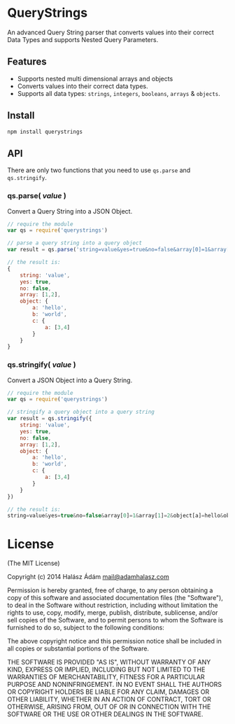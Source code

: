 # QueryStrings
An advanced Query String parser that converts values into their correct Data Types and supports Nested Query Parameters. 

## **Features**
 - Supports nested multi dimensional arrays and objects 
 - Converts values into their correct data types. 
 - Supports all data types: `strings`, `integers`, `booleans`, `arrays` & `objects`.
 
## **Install**
```bash
npm install querystrings
```

## **API**
There are only two functions that you need to use `qs.parse` and `qs.stringify`.

### **qs.parse(** *value* **)**
Convert a Query String into a JSON Object.
```js
// require the module
var qs = require('querystrings')

// parse a query string into a query object
var result = qs.parse('string=value&yes=true&no=false&array[0]=1&array[1]=2&object[a]=hello&object[b]=world&object[c][a]=3&object[c][a]=4')

// the result is:
{
	string: 'value',
	yes: true,
	no: false,
	array: [1,2],
	object: {
		a: 'hello',
		b: 'world',
		c: {
			a: [3,4]
		}
	}
}

```

### **qs.stringify(** *value* **)**
Convert a JSON Object into a Query String.
```js
// require the module
var qs = require('querystrings')

// stringify a query object into a query string
var result = qs.stringify({
	string: 'value',
	yes: true,
	no: false,
	array: [1,2],
	object: {
		a: 'hello',
		b: 'world',
		c: {
			a: [3,4]
		}
	}
})

// the result is:
string=value&yes=true&no=false&array[0]=1&array[1]=2&object[a]=hello&object[b]=world&object[c][a]=3&object[c][a]=4

```

# **License**
(The MIT License)

Copyright (c) 2014 Halász Ádám <mail@adamhalasz.com>

Permission is hereby granted, free of charge, to any person obtaining a copy
of this software and associated documentation files (the "Software"), to deal
in the Software without restriction, including without limitation the rights
to use, copy, modify, merge, publish, distribute, sublicense, and/or sell
copies of the Software, and to permit persons to whom the Software is
furnished to do so, subject to the following conditions:

The above copyright notice and this permission notice shall be included in
all copies or substantial portions of the Software.

THE SOFTWARE IS PROVIDED "AS IS", WITHOUT WARRANTY OF ANY KIND, EXPRESS OR
IMPLIED, INCLUDING BUT NOT LIMITED TO THE WARRANTIES OF MERCHANTABILITY,
FITNESS FOR A PARTICULAR PURPOSE AND NONINFRINGEMENT. IN NO EVENT SHALL THE
AUTHORS OR COPYRIGHT HOLDERS BE LIABLE FOR ANY CLAIM, DAMAGES OR OTHER
LIABILITY, WHETHER IN AN ACTION OF CONTRACT, TORT OR OTHERWISE, ARISING FROM,
OUT OF OR IN CONNECTION WITH THE SOFTWARE OR THE USE OR OTHER DEALINGS IN
THE SOFTWARE.
